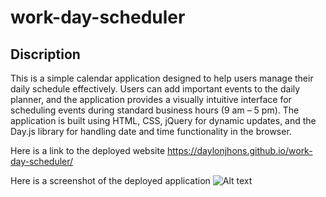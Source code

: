 # work-day-scheduler

## Discription

This is a simple calendar application designed to help users manage their daily schedule effectively. Users can add important events to the daily planner, and the application provides a visually intuitive interface for scheduling events during standard business hours (9 am – 5 pm). The application is built using HTML, CSS, jQuery for dynamic updates, and the Day.js library for handling date and time functionality in the browser.

Here is a link to the deployed website https://daylonjhons.github.io/work-day-scheduler/ 

Here is a screenshot of the deployed application ![Alt text](<assets/images/Screenshot 2024-01-24 at 10.40.42 PM.png>)